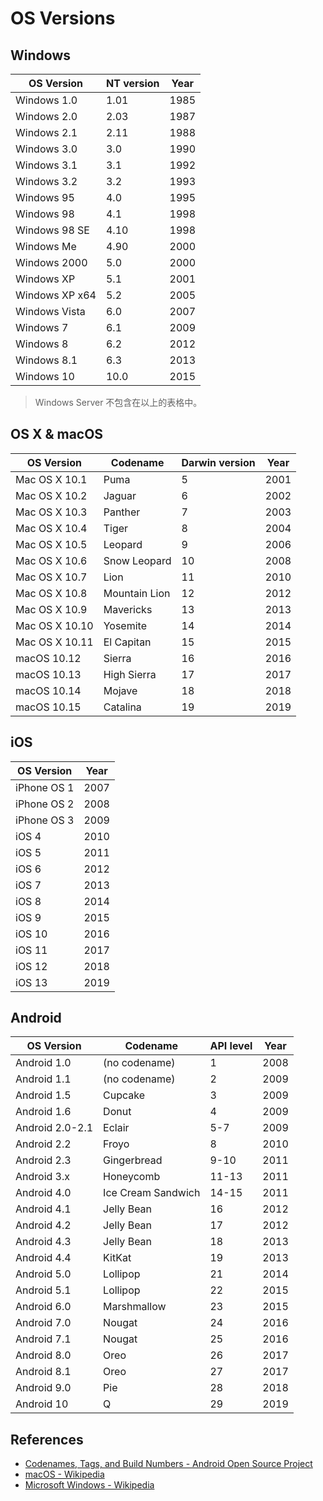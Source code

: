 # OS Versions

## Windows

| OS Version     | NT version | Year  |
| -------------- | ---------- | ----- |
| Windows 1.0    | 1.01       | 1985  |
| Windows 2.0    | 2.03       | 1987  |
| Windows 2.1    | 2.11       | 1988  |
| Windows 3.0    | 3.0        | 1990  |
| Windows 3.1    | 3.1        | 1992  |
| Windows 3.2    | 3.2        | 1993  |
| Windows 95     | 4.0        | 1995  |
| Windows 98     | 4.1        | 1998  |
| Windows 98 SE  | 4.10       | 1998  |
| Windows Me     | 4.90       | 2000  |
| Windows 2000   | 5.0        | 2000  |
| Windows XP     | 5.1        | 2001  |
| Windows XP x64 | 5.2        | 2005  |
| Windows Vista  | 6.0        | 2007  |
| Windows 7      | 6.1        | 2009  |
| Windows 8      | 6.2        | 2012  |
| Windows 8.1    | 6.3        | 2013  |
| Windows 10     | 10.0       | 2015  |

> Windows Server 不包含在以上的表格中。

## OS X & macOS

| OS Version     | Codename      | Darwin version | Year  |
| -------------- | ------------- | -------------- | ----- |
| Mac OS X 10.1  | Puma          | 5              | 2001  |
| Mac OS X 10.2  | Jaguar        | 6              | 2002  |
| Mac OS X 10.3  | Panther       | 7              | 2003  |
| Mac OS X 10.4  | Tiger         | 8              | 2004  |
| Mac OS X 10.5  | Leopard       | 9              | 2006  |
| Mac OS X 10.6  | Snow Leopard  | 10             | 2008  |
| Mac OS X 10.7  | Lion          | 11             | 2010  |
| Mac OS X 10.8  | Mountain Lion | 12             | 2012  |
| Mac OS X 10.9  | Mavericks     | 13             | 2013  |
| Mac OS X 10.10 | Yosemite      | 14             | 2014  |
| Mac OS X 10.11 | El Capitan    | 15             | 2015  |
| macOS 10.12    | Sierra        | 16             | 2016  |
| macOS 10.13    | High Sierra   | 17             | 2017  |
| macOS 10.14    | Mojave        | 18             | 2018  |
| macOS 10.15    | Catalina      | 19             | 2019  |

## iOS

| OS Version    | Year  |
| ------------- | ----- |
| iPhone OS 1   | 2007  |
| iPhone OS 2   | 2008  |
| iPhone OS 3   | 2009  |
| iOS 4         | 2010  |
| iOS 5         | 2011  |
| iOS 6         | 2012  |
| iOS 7         | 2013  |
| iOS 8         | 2014  |
| iOS 9         | 2015  |
| iOS 10        | 2016  |
| iOS 11        | 2017  |
| iOS 12        | 2018  |
| iOS 13        | 2019  |

## Android

| OS Version    | Codename      | API level | Year  |
| ------------- | ------------- | --------- | ----- |
| Android 1.0   | (no codename) | 1         | 2008  |
| Android 1.1   | (no codename) | 2         | 2009  |
| Android 1.5   | Cupcake       | 3         | 2009  |
| Android 1.6   | Donut         | 4         | 2009  |
| Android 2.0-2.1 | Eclair      | 5-7       | 2009  |
| Android 2.2   | Froyo         | 8         | 2010  |
| Android 2.3   | Gingerbread   | 9-10      | 2011  |
| Android 3.x   | Honeycomb     | 11-13     | 2011  |
| Android 4.0   | Ice Cream Sandwich | 14-15 | 2011 |
| Android 4.1   | Jelly Bean    | 16        | 2012  |
| Android 4.2   | Jelly Bean    | 17        | 2012  |
| Android 4.3   | Jelly Bean    | 18        | 2013  |
| Android 4.4   | KitKat        | 19        | 2013  |
| Android 5.0   | Lollipop      | 21        | 2014  |
| Android 5.1   | Lollipop      | 22        | 2015  |
| Android 6.0   | Marshmallow   | 23        | 2015  |
| Android 7.0   | Nougat        | 24        | 2016  |
| Android 7.1   | Nougat        | 25        | 2016  |
| Android 8.0   | Oreo          | 26        | 2017  |
| Android 8.1   | Oreo          | 27        | 2017  |
| Android 9.0   | Pie           | 28        | 2018  |
| Android 10    | Q             | 29        | 2019  |

## References

- [Codenames, Tags, and Build Numbers - Android Open Source Project](https://source.android.com/setup/start/build-numbers)
- [macOS - Wikipedia](https://en.wikipedia.org/wiki/MacOS)
- [Microsoft Windows - Wikipedia](https://en.wikipedia.org/wiki/Microsoft_Windows)
